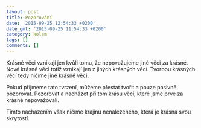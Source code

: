 ```yaml
---
layout: post
title: Pozorování
date: '2015-09-25 12:54:33 +0200'
date_gmt: '2015-09-25 11:54:33 +0200'
category: kolem
tags: []
comments: []
---
```

Krásné věci vznikají jen kvůli tomu, že nepovažujeme jiné věci za krásné. Nové krásné věci totiž vznikají jen z jiných krásných věcí. Tvorbou krásných věcí tedy ničíme jiné krásné věci. 

Pokud přijmeme tato tvrzení, můžeme přestat tvořit a pouze pasivně pozorovat. Pozorovat a nacházet při tom krásu věcí, které jsme prve za krásné nepovažovali. 

Tímto nacházením však ničíme krajinu nenalezeného, která je krásná svou skrytostí.

